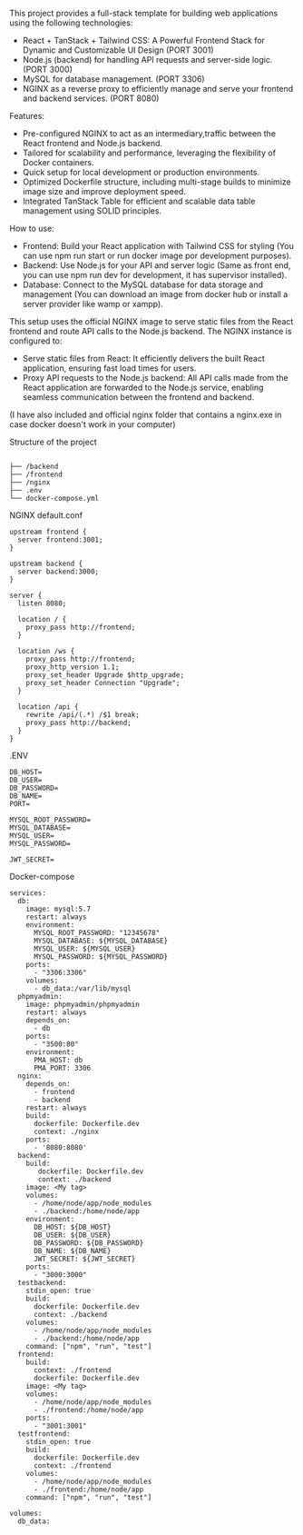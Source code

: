 This project provides a full-stack template for building web applications using the following technologies:

- React + TanStack + Tailwind CSS: A Powerful Frontend Stack for Dynamic and Customizable UI Design (PORT 3001)
- Node.js (backend) for handling API requests and server-side logic. (PORT 3000)
- MySQL for database management. (PORT 3306)
- NGINX as a reverse proxy to efficiently manage and serve your frontend and backend services. (PORT 8080)

Features:
- Pre-configured NGINX to act as an intermediary,traffic between the React frontend and Node.js backend.
- Tailored for scalability and performance, leveraging the flexibility of Docker containers.
- Quick setup for local development or production environments.
- Optimized Dockerfile structure, including multi-stage builds to minimize image size and improve deployment speed.
- Integrated TanStack Table for efficient and scalable data table management using SOLID principles.

How to use:
- Frontend: Build your React application with Tailwind CSS for styling (You can use npm run start or run docker image por development purposes).
- Backend: Use Node.js for your API and server logic (Same as front end, you can use npm run dev for development, it has supervisor installed).
- Database: Connect to the MySQL database for data storage and management (You can download an image from docker hub or install a server provider like wamp or xampp).

This setup uses the official NGINX image to serve static files from the React frontend and route API calls to the Node.js backend. The NGINX instance is configured to:

- Serve static files from React: It efficiently delivers the built React application, ensuring fast load times for users.
- Proxy API requests to the Node.js backend: All API calls made from the React application are forwarded to the Node.js service, enabling seamless communication between the frontend and backend.

(I have also included and official nginx folder that contains a nginx.exe in case docker doesn't work in your computer)

Structure of the project

```/Your_proyect

├── /backend                
├── /frontend             
├── /nginx 
├── .env                    
└── docker-compose.yml      
```

NGINX default.conf

```nginx
upstream frontend {
  server frontend:3001;
}

upstream backend {
  server backend:3000;
}

server {
  listen 8080;

  location / {
    proxy_pass http://frontend;
  }

  location /ws {
    proxy_pass http://frontend;
    proxy_http_version 1.1;
    proxy_set_header Upgrade $http_upgrade;
    proxy_set_header Connection "Upgrade";
  }

  location /api {
    rewrite /api/(.*) /$1 break;
    proxy_pass http://backend;
  }
}
```

.ENV

```
DB_HOST=
DB_USER=
DB_PASSWORD=
DB_NAME=
PORT=

MYSQL_ROOT_PASSWORD=
MYSQL_DATABASE= 
MYSQL_USER=
MYSQL_PASSWORD=

JWT_SECRET=
```

Docker-compose

```
services:
  db:
    image: mysql:5.7
    restart: always
    environment:
      MYSQL_ROOT_PASSWORD: "12345678"
      MYSQL_DATABASE: ${MYSQL_DATABASE}
      MYSQL_USER: ${MYSQL_USER}
      MYSQL_PASSWORD: ${MYSQL_PASSWORD}
    ports:
      - "3306:3306"
    volumes:
      - db_data:/var/lib/mysql
  phpmyadmin:
    image: phpmyadmin/phpmyadmin
    restart: always
    depends_on:
      - db
    ports:
      - "3500:80"
    environment:
      PMA_HOST: db
      PMA_PORT: 3306
  nginx:
    depends_on:
      - frontend
      - backend
    restart: always
    build:
      dockerfile: Dockerfile.dev
      context: ./nginx
    ports:
      - '8080:8080'
  backend:
    build: 
       dockerfile: Dockerfile.dev
       context: ./backend
    image: <My tag>
    volumes:
      - /home/node/app/node_modules
      - ./backend:/home/node/app
    environment:
      DB_HOST: ${DB_HOST}
      DB_USER: ${DB_USER}
      DB_PASSWORD: ${DB_PASSWORD}
      DB_NAME: ${DB_NAME}
      JWT_SECRET: ${JWT_SECRET}
    ports:
      - "3000:3000"
  testbackend:
    stdin_open: true
    build:
      dockerfile: Dockerfile.dev
      context: ./backend
    volumes:
      - /home/node/app/node_modules
      - ./backend:/home/node/app
    command: ["npm", "run", "test"]
  frontend:
    build:
      context: ./frontend
      dockerfile: Dockerfile.dev
    image: <My tag>
    volumes:
      - /home/node/app/node_modules
      - ./frontend:/home/node/app
    ports:
      - "3001:3001"
  testfrontend:
    stdin_open: true
    build:
      dockerfile: Dockerfile.dev
      context: ./frontend
    volumes:
      - /home/node/app/node_modules
      - ./frontend:/home/node/app
    command: ["npm", "run", "test"]

volumes:
  db_data:

```

